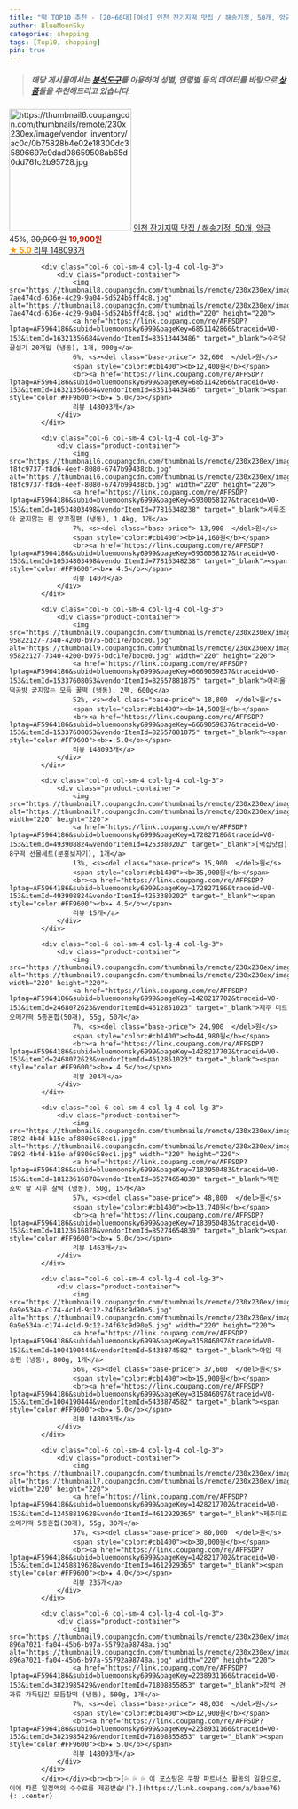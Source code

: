```yaml
---
title: "떡 TOP10 추천 - [20~60대][여성] 인천 잔기지떡 맛집 / 해송기정, 50개, 앙금"
author: BlueMoonSky
categories: shopping
tags: [Top10, shopping]
pin: true
---
```


> ##### 해당 게시물에서는 [**분석도구**](https://itemscout.io/)를 이용하여 **성별**, **연령별** 등의 데이터를 바탕으로 [**상품**](https://link.coupang.com/a/baae76)들을 추천해드리고 있습니다.
<div class="container"><div class="row">
            <div class="col-6 col-sm-4 col-lg-4 col-lg-3">
                <div class="product-container">
                    <img src="https://thumbnail6.coupangcdn.com/thumbnails/remote/230x230ex/image/vendor_inventory/ac0c/0b75828b4e02e18300dc35896697c9dad08659508ab65d0dd761c2b95728.jpg" alt="https://thumbnail6.coupangcdn.com/thumbnails/remote/230x230ex/image/vendor_inventory/ac0c/0b75828b4e02e18300dc35896697c9dad08659508ab65d0dd761c2b95728.jpg" width="220" height="220">
                    <a href="https://link.coupang.com/re/AFFSDP?lptag=AF5964186&subid=bluemoonsky6999&pageKey=7425923926&traceid=V0-153&itemId=19275498024&vendorItemId=86386200357" target="_blank">인천 잔기지떡 맛집 / 해송기정, 50개, 앙금</a>
                    45%, <s><del class="base-price"> 30,000  </del>원</s> 
                    <span style="color:#cb1400"><b>19,900원</b></span>
                    <br><a href="https://link.coupang.com/re/AFFSDP?lptag=AF5964186&subid=bluemoonsky6999&pageKey=7425923926&traceid=V0-153&itemId=19275498024&vendorItemId=86386200357" target="_blank"><span style="color:#FF9600"><b>★ 5.0</b></span>
                    리뷰 148093개</a>
                </div>
            </div>
            
            <div class="col-6 col-sm-4 col-lg-4 col-lg-3">
                <div class="product-container">
                    <img src="https://thumbnail8.coupangcdn.com/thumbnails/remote/230x230ex/image/retail/images/990204955316705-7ae474cd-636e-4c29-9a04-5d524b5ff4c8.jpg" alt="https://thumbnail8.coupangcdn.com/thumbnails/remote/230x230ex/image/retail/images/990204955316705-7ae474cd-636e-4c29-9a04-5d524b5ff4c8.jpg" width="220" height="220">
                    <a href="https://link.coupang.com/re/AFFSDP?lptag=AF5964186&subid=bluemoonsky6999&pageKey=6851142866&traceid=V0-153&itemId=16321356684&vendorItemId=83513443486" target="_blank">수라당 꿀설기 20개입 (냉동), 1개, 900g</a>
                    6%, <s><del class="base-price"> 32,600  </del>원</s> 
                    <span style="color:#cb1400"><b>12,400원</b></span>
                    <br><a href="https://link.coupang.com/re/AFFSDP?lptag=AF5964186&subid=bluemoonsky6999&pageKey=6851142866&traceid=V0-153&itemId=16321356684&vendorItemId=83513443486" target="_blank"><span style="color:#FF9600"><b>★ 5.0</b></span>
                    리뷰 148093개</a>
                </div>
            </div>
            
            <div class="col-6 col-sm-4 col-lg-4 col-lg-3">
                <div class="product-container">
                    <img src="https://thumbnail6.coupangcdn.com/thumbnails/remote/230x230ex/image/retail/images/6520778785531071-f8fc9737-f8d6-4eef-8080-6747b99438cb.jpg" alt="https://thumbnail6.coupangcdn.com/thumbnails/remote/230x230ex/image/retail/images/6520778785531071-f8fc9737-f8d6-4eef-8080-6747b99438cb.jpg" width="220" height="220">
                    <a href="https://link.coupang.com/re/AFFSDP?lptag=AF5964186&subid=bluemoonsky6999&pageKey=5930058127&traceid=V0-153&itemId=10534803498&vendorItemId=77816348238" target="_blank">시루조아 굳지않는 흰 앙꼬절편 (냉동), 1.4kg, 1개</a>
                    7%, <s><del class="base-price"> 13,900  </del>원</s> 
                    <span style="color:#cb1400"><b>14,160원</b></span>
                    <br><a href="https://link.coupang.com/re/AFFSDP?lptag=AF5964186&subid=bluemoonsky6999&pageKey=5930058127&traceid=V0-153&itemId=10534803498&vendorItemId=77816348238" target="_blank"><span style="color:#FF9600"><b>★ 4.5</b></span>
                    리뷰 140개</a>
                </div>
            </div>
            
            <div class="col-6 col-sm-4 col-lg-4 col-lg-3">
                <div class="product-container">
                    <img src="https://thumbnail9.coupangcdn.com/thumbnails/remote/230x230ex/image/retail/images/2014632780103693-95822127-7340-4200-b975-bdc17e7bbce0.jpg" alt="https://thumbnail9.coupangcdn.com/thumbnails/remote/230x230ex/image/retail/images/2014632780103693-95822127-7340-4200-b975-bdc17e7bbce0.jpg" width="220" height="220">
                    <a href="https://link.coupang.com/re/AFFSDP?lptag=AF5964186&subid=bluemoonsky6999&pageKey=6669059837&traceid=V0-153&itemId=15337608053&vendorItemId=82557881875" target="_blank">아리울떡공방 굳지않는 모듬 꿀떡 (냉동), 2팩, 600g</a>
                    52%, <s><del class="base-price"> 18,800  </del>원</s> 
                    <span style="color:#cb1400"><b>14,500원</b></span>
                    <br><a href="https://link.coupang.com/re/AFFSDP?lptag=AF5964186&subid=bluemoonsky6999&pageKey=6669059837&traceid=V0-153&itemId=15337608053&vendorItemId=82557881875" target="_blank"><span style="color:#FF9600"><b>★ 5.0</b></span>
                    리뷰 148093개</a>
                </div>
            </div>
            
            <div class="col-6 col-sm-4 col-lg-4 col-lg-3">
                <div class="product-container">
                    <img src="https://thumbnail7.coupangcdn.com/thumbnails/remote/230x230ex/image/vendor_inventory/b125/41385173b65d6373c7d44a39aefdd4864b390a50b089e6c8dc498f268056.jpg" alt="https://thumbnail7.coupangcdn.com/thumbnails/remote/230x230ex/image/vendor_inventory/b125/41385173b65d6373c7d44a39aefdd4864b390a50b089e6c8dc498f268056.jpg" width="220" height="220">
                    <a href="https://link.coupang.com/re/AFFSDP?lptag=AF5964186&subid=bluemoonsky6999&pageKey=172827186&traceid=V0-153&itemId=493908824&vendorItemId=4253380202" target="_blank">[떡집닷컴] 8구떡 선물세트(분홍보자기), 1개</a>
                    13%, <s><del class="base-price"> 15,900  </del>원</s> 
                    <span style="color:#cb1400"><b>35,900원</b></span>
                    <br><a href="https://link.coupang.com/re/AFFSDP?lptag=AF5964186&subid=bluemoonsky6999&pageKey=172827186&traceid=V0-153&itemId=493908824&vendorItemId=4253380202" target="_blank"><span style="color:#FF9600"><b>★ 4.5</b></span>
                    리뷰 15개</a>
                </div>
            </div>
            
            <div class="col-6 col-sm-4 col-lg-4 col-lg-3">
                <div class="product-container">
                    <img src="https://thumbnail9.coupangcdn.com/thumbnails/remote/230x230ex/image/vendor_inventory/2341/2634c7989cbaaaceeeb2f1dde5cb0defeed8fee6564345d2fbf5fcc89420.JPG" alt="https://thumbnail9.coupangcdn.com/thumbnails/remote/230x230ex/image/vendor_inventory/2341/2634c7989cbaaaceeeb2f1dde5cb0defeed8fee6564345d2fbf5fcc89420.JPG" width="220" height="220">
                    <a href="https://link.coupang.com/re/AFFSDP?lptag=AF5964186&subid=bluemoonsky6999&pageKey=1428217702&traceid=V0-153&itemId=2468072623&vendorItemId=4612851023" target="_blank">제주 미르오메기떡 5종혼합(50개), 55g, 50개</a>
                    7%, <s><del class="base-price"> 24,900  </del>원</s> 
                    <span style="color:#cb1400"><b>44,980원</b></span>
                    <br><a href="https://link.coupang.com/re/AFFSDP?lptag=AF5964186&subid=bluemoonsky6999&pageKey=1428217702&traceid=V0-153&itemId=2468072623&vendorItemId=4612851023" target="_blank"><span style="color:#FF9600"><b>★ 4.5</b></span>
                    리뷰 204개</a>
                </div>
            </div>
            
            <div class="col-6 col-sm-4 col-lg-4 col-lg-3">
                <div class="product-container">
                    <img src="https://thumbnail6.coupangcdn.com/thumbnails/remote/230x230ex/image/retail/images/2023/03/08/14/6/58518d00-7892-4b4d-b15e-af8806c58ec1.jpg" alt="https://thumbnail6.coupangcdn.com/thumbnails/remote/230x230ex/image/retail/images/2023/03/08/14/6/58518d00-7892-4b4d-b15e-af8806c58ec1.jpg" width="220" height="220">
                    <a href="https://link.coupang.com/re/AFFSDP?lptag=AF5964186&subid=bluemoonsky6999&pageKey=7183950483&traceid=V0-153&itemId=18123616878&vendorItemId=85274654839" target="_blank">떡편 호박 팥 시루 찰떡 (냉동), 50g, 15개</a>
                    57%, <s><del class="base-price"> 48,800  </del>원</s> 
                    <span style="color:#cb1400"><b>13,740원</b></span>
                    <br><a href="https://link.coupang.com/re/AFFSDP?lptag=AF5964186&subid=bluemoonsky6999&pageKey=7183950483&traceid=V0-153&itemId=18123616878&vendorItemId=85274654839" target="_blank"><span style="color:#FF9600"><b>★ 5.0</b></span>
                    리뷰 1463개</a>
                </div>
            </div>
            
            <div class="col-6 col-sm-4 col-lg-4 col-lg-3">
                <div class="product-container">
                    <img src="https://thumbnail9.coupangcdn.com/thumbnails/remote/230x230ex/image/retail/images/2459731143535368-0a9e534a-c174-4c1d-9c12-24f63c9d90e5.jpg" alt="https://thumbnail9.coupangcdn.com/thumbnails/remote/230x230ex/image/retail/images/2459731143535368-0a9e534a-c174-4c1d-9c12-24f63c9d90e5.jpg" width="220" height="220">
                    <a href="https://link.coupang.com/re/AFFSDP?lptag=AF5964186&subid=bluemoonsky6999&pageKey=315846097&traceid=V0-153&itemId=1004190444&vendorItemId=5433874582" target="_blank">아임 떡 송편 (냉동), 800g, 1개</a>
                    56%, <s><del class="base-price"> 37,600  </del>원</s> 
                    <span style="color:#cb1400"><b>15,900원</b></span>
                    <br><a href="https://link.coupang.com/re/AFFSDP?lptag=AF5964186&subid=bluemoonsky6999&pageKey=315846097&traceid=V0-153&itemId=1004190444&vendorItemId=5433874582" target="_blank"><span style="color:#FF9600"><b>★ 5.0</b></span>
                    리뷰 148093개</a>
                </div>
            </div>
            
            <div class="col-6 col-sm-4 col-lg-4 col-lg-3">
                <div class="product-container">
                    <img src="https://thumbnail7.coupangcdn.com/thumbnails/remote/230x230ex/image/vendor_inventory/dc4d/c481f9b43544c8014e2a85ca26217657c1594d49c3a24f202e8ed603a5e0.png" alt="https://thumbnail7.coupangcdn.com/thumbnails/remote/230x230ex/image/vendor_inventory/dc4d/c481f9b43544c8014e2a85ca26217657c1594d49c3a24f202e8ed603a5e0.png" width="220" height="220">
                    <a href="https://link.coupang.com/re/AFFSDP?lptag=AF5964186&subid=bluemoonsky6999&pageKey=1428217702&traceid=V0-153&itemId=12458819628&vendorItemId=4612929365" target="_blank">제주미르오메기떡 5종혼합(30개), 55g, 30개</a>
                    37%, <s><del class="base-price"> 80,000  </del>원</s> 
                    <span style="color:#cb1400"><b>30,000원</b></span>
                    <br><a href="https://link.coupang.com/re/AFFSDP?lptag=AF5964186&subid=bluemoonsky6999&pageKey=1428217702&traceid=V0-153&itemId=12458819628&vendorItemId=4612929365" target="_blank"><span style="color:#FF9600"><b>★ 4.0</b></span>
                    리뷰 235개</a>
                </div>
            </div>
            
            <div class="col-6 col-sm-4 col-lg-4 col-lg-3">
                <div class="product-container">
                    <img src="https://thumbnail9.coupangcdn.com/thumbnails/remote/230x230ex/image/retail/images/1416645020422551-896a7021-fa04-45b6-b97a-55792a98748a.jpg" alt="https://thumbnail9.coupangcdn.com/thumbnails/remote/230x230ex/image/retail/images/1416645020422551-896a7021-fa04-45b6-b97a-55792a98748a.jpg" width="220" height="220">
                    <a href="https://link.coupang.com/re/AFFSDP?lptag=AF5964186&subid=bluemoonsky6999&pageKey=2238931166&traceid=V0-153&itemId=3823985429&vendorItemId=71808855853" target="_blank">창억 견과류 가득담긴 모듬찰떡 (냉동), 500g, 1개</a>
                    7%, <s><del class="base-price"> 48,030  </del>원</s> 
                    <span style="color:#cb1400"><b>12,900원</b></span>
                    <br><a href="https://link.coupang.com/re/AFFSDP?lptag=AF5964186&subid=bluemoonsky6999&pageKey=2238931166&traceid=V0-153&itemId=3823985429&vendorItemId=71808855853" target="_blank"><span style="color:#FF9600"><b>★ 5.0</b></span>
                    리뷰 148093개</a>
                </div>
            </div>
            </div></div><br><br>[💦 💦 💦 이 포스팅은 쿠팡 파트너스 활동의 일환으로, 이에 따른 일정액의 수수료를 제공받습니다.](https://link.coupang.com/a/baae76){: .center}
